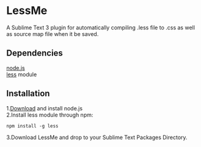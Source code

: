 LessMe
======
A Sublime Text 3 plugin for automatically compiling .less file to .css as well as source map file when it be saved.


Dependencies
----------

[node.js][1]  
[less][2] module  

Installation
-------

1.[Download][1] and install node.js   
2.Install less module through npm:  
```shell
npm install -g less  
```
3.Download LessMe and drop to your Sublime Text Packages Directory.  

  [1]: http://nodejs.org/
  [2]: http://lesscss.org/
